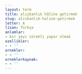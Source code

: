 ```yaml
---
layout: term
title: alışkanlık hâline getirmek
slug: aliskanlik-haline-getirmek
letter: A
lisan: Türkçe
anlamlar:
- bir şeyi sürekli yapar olmak
ozellikler:
- - ''
ornekler:
- - ''
orneklerkaynak:
- - ''
---
```

